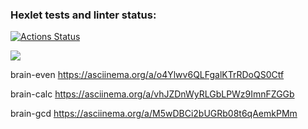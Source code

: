 ### Hexlet tests and linter status:
[![Actions Status](https://github.com/SanyaNaGit/backend-project-44/actions/workflows/hexlet-check.yml/badge.svg)](https://github.com/SanyaNaGit/backend-project-44/actions)

<a href="https://codeclimate.com/github/SanyaNaGit/backend-project-44/test_coverage"><img src="https://api.codeclimate.com/v1/badges/6a2593aa89447471facc/test_coverage" /></a>

brain-even
https://asciinema.org/a/o4Ylwv6QLFgalKTrRDoQS0Ctf

brain-calc
https://asciinema.org/a/vhJZDnWyRLGbLPWz9ImnFZGGb

brain-gcd
https://asciinema.org/a/M5wDBCi2bUGRb08t6qAemkPMm
